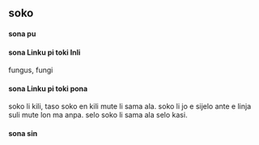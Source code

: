 ## soko

#### sona pu



#### sona Linku pi toki Inli

fungus, fungi

#### sona Linku pi toki pona

soko li kili, taso soko en kili mute li sama ala. soko li jo e sijelo ante e linja suli mute lon ma anpa. selo soko li sama ala selo kasi.

#### sona sin

